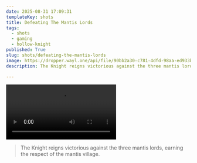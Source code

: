 ```yaml
---
date: 2025-08-31 17:09:31
templateKey: shots
title: Defeating The Mantis Lords
tags:
  - shots
  - gaming
  - hollow-knight
published: True
slug: shots/defeating-the-mantis-lords
image: https://dropper.wayl.one/api/file/90bb2a30-c781-4dfd-98aa-ed933b24f1e3.mp4
description: The Knight reigns victorious against the three mantis lords, earning the respect of the mantis village.

---
```


![Defeating the mantis lords](https://dropper.wayl.one/api/file/90bb2a30-c781-4dfd-98aa-ed933b24f1e3.mp4)

> The Knight reigns victorious against the three mantis lords, earning the respect of the mantis village.
